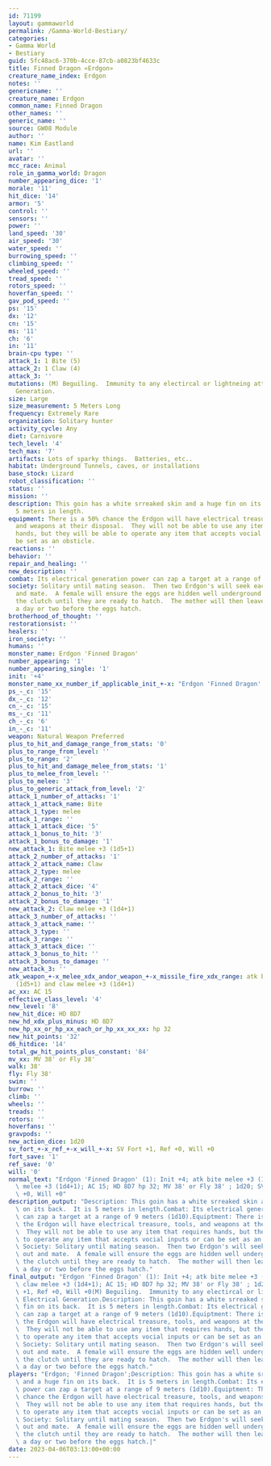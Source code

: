 ```yaml
---
id: 71199
layout: gammaworld
permalink: /Gamma-World-Bestiary/
categories:
- Gamma World
- Bestiary
guid: 5fc48ac6-370b-4cce-87cb-a0823bf4633c
title: Finned Dragon «Erdgon»
creature_name_index: Erdgon
notes: ''
genericname: ''
creature_name: Erdgon
common_name: Finned Dragon
other_names: ''
generic_name: ''
source: GW08 Module
author: ''
name: Kim Eastland
url: ''
avatar: ''
mcc_race: Animal
role_in_gamma_world: Dragon
number_appearing_dice: '1'
morale: '11'
hit_dice: '14'
armor: '5'
control: ''
sensors: ''
power: ''
land_speed: '30'
air_speed: '30'
water_speed: ''
burrowing_speed: ''
climbing_speed: ''
wheeled_speed: ''
tread_speed: ''
rotors_speed: ''
hoverfan_speed: ''
gav_pod_speed: ''
ps: '15'
dx: '12'
cn: '15'
ms: '11'
ch: '6'
in: '11'
brain-cpu type: ''
attack_1: 1 Bite (5)
attack_2: 1 Claw (4)
attack_3: ''
mutations: (M) Beguiling.  Immunity to any electircal or lightneing attacks, Electrical
  Generation.
size: Large
size_measurement: 5 Meters Long
frequency: Extremely Rare
organization: Solitary hunter
activity_cycle: Any
diet: Carnivore
tech_level: '4'
tech_max: '7'
artifacts: Lots of sparky things.  Batteries, etc..
habitat: Underground Tunnels, caves, or installations
base_stock: Lizard
robot_classification: ''
status: ''
mission: ''
description: This goin has a white srreaked skin and a huge fin on its back.  It is
  5 meters in length.
equipment: There is a 50% chance the Erdgon will have electrical treasure, tools,
  and weapons at their disposal.  They will not be able to use any item that requires
  hands, but they will be able to operate any item that accepts vocial inputs or can
  be set as an obsticle.
reactions: ''
behavior: ''
repair_and_healing: ''
new_description: ''
combat: Its electrical generation power can zap a target at a range of 9 meters (1d10).
society: Solitary until mating season.  Then two Erdgon's will seek each other out
  and mate.  A female will ensure the eggs are hidden well underground and protect
  the clutch until they are ready to hatch.  The mother will then leave the clutch
  a day or two before the eggs hatch.
brotherhood_of_thought: ''
restorationsist: ''
healers: ''
iron_society: ''
humans: ''
monster_name: Erdgon 'Finned Dragon'
number_appearing: '1'
number_appearing_single: '1'
init: '+4'
monster_name_xx_number_if_applicable_init_+-x: "Erdgon 'Finned Dragon' (1): Init +4"
ps_-_c: '15'
dx_-_c: '12'
cn_-_c: '15'
ms_-_c: '11'
ch_-_c: '6'
in_-_c: '11'
weapon: Natural Weapon Preferred
plus_to_hit_and_damage_range_from_stats: '0'
plus_to_range_from_level: ''
plus_to_range: '2'
plus_to_hit_and_damage_melee_from_stats: '1'
plus_to_melee_from_level: ''
plus_to_melee: '3'
plus_to_generic_attack_from_level: '2'
attack_1_number_of_attacks: '1'
attack_1_attack_name: Bite
attack_1_type: melee
attack_1_range: ''
attack_1_attack_dice: '5'
attack_1_bonus_to_hit: '3'
attack_1_bonus_to_damage: '1'
new_attack_1: Bite melee +3 (1d5+1)
attack_2_number_of_attacks: '1'
attack_2_attack_name: Claw
attack_2_type: melee
attack_2_range: ''
attack_2_attack_dice: '4'
attack_2_bonus_to_hit: '3'
attack_2_bonus_to_damage: '1'
new_attack_2: Claw melee +3 (1d4+1)
attack_3_number_of_attacks: ''
attack_3_attack_name: ''
attack_3_type: ''
attack_3_range: ''
attack_3_attack_dice: ''
attack_3_bonus_to_hit: ''
attack_3_bonus_to_damage: ''
new_attack_3: ''
atk_weapon_+-x_melee_xdx_andor_weapon_+-x_missile_fire_xdx_range: atk bite melee +3
  (1d5+1) and claw melee +3 (1d4+1)
ac_xx: AC 15
effective_class_level: '4'
new_level: '8'
new_hit_dice: HD 8D7
new_hd_xdx_plus_minus: HD 8D7
new_hp_xx_or_hp_xx_each_or_hp_xx_xx_xx: hp 32
new_hit_points: '32'
d6_hitdice: '14'
total_gw_hit_points_plus_constant: '84'
mv_xx: MV 38' or Fly 38'
walk: 38'
fly: Fly 38'
swim: ''
burrow: ''
climb: ''
wheels: ''
treads: ''
rotors: ''
hoverfans: ''
gravpods: ''
new_action_dice: 1d20
sv_fort_+-x_ref_+-x_will_+-x: SV Fort +1, Ref +0, Will +0
fort_save: '1'
ref_save: '0'
will: '0'
normal_text: "Erdgon 'Finned Dragon' (1): Init +4; atk bite melee +3 (1d5+1) and claw\
  \ melee +3 (1d4+1); AC 15; HD 8D7 hp 32; MV 38' or Fly 38' ; 1d20; SV Fort +1, Ref\
  \ +0, Will +0"
description_output: "Description: This goin has a white srreaked skin and a huge fin\
  \ on its back.  It is 5 meters in length.Combat: Its electrical generation power\
  \ can zap a target at a range of 9 meters (1d10).Equiptment: There is a 50% chance\
  \ the Erdgon will have electrical treasure, tools, and weapons at their disposal.\
  \  They will not be able to use any item that requires hands, but they will be able\
  \ to operate any item that accepts vocial inputs or can be set as an obsticle. \
  \ Society: Solitary until mating season.  Then two Erdgon's will seek each other\
  \ out and mate.  A female will ensure the eggs are hidden well underground and protect\
  \ the clutch until they are ready to hatch.  The mother will then leave the clutch\
  \ a day or two before the eggs hatch."
final_output: "Erdgon 'Finned Dragon' (1): Init +4; atk bite melee +3 (1d5+1) and\
  \ claw melee +3 (1d4+1); AC 15; HD 8D7 hp 32; MV 38' or Fly 38' ; 1d20; SV Fort\
  \ +1, Ref +0, Will +0(M) Beguiling.  Immunity to any electircal or lightneing attacks,\
  \ Electrical Generation.Description: This goin has a white srreaked skin and a huge\
  \ fin on its back.  It is 5 meters in length.Combat: Its electrical generation power\
  \ can zap a target at a range of 9 meters (1d10).Equiptment: There is a 50% chance\
  \ the Erdgon will have electrical treasure, tools, and weapons at their disposal.\
  \  They will not be able to use any item that requires hands, but they will be able\
  \ to operate any item that accepts vocial inputs or can be set as an obsticle. \
  \ Society: Solitary until mating season.  Then two Erdgon's will seek each other\
  \ out and mate.  A female will ensure the eggs are hidden well underground and protect\
  \ the clutch until they are ready to hatch.  The mother will then leave the clutch\
  \ a day or two before the eggs hatch."
players: "Erdgon; 'Finned Dragon';Description: This goin has a white srreaked skin\
  \ and a huge fin on its back.  It is 5 meters in length.Combat: Its electrical generation\
  \ power can zap a target at a range of 9 meters (1d10).Equiptment: There is a 50%\
  \ chance the Erdgon will have electrical treasure, tools, and weapons at their disposal.\
  \  They will not be able to use any item that requires hands, but they will be able\
  \ to operate any item that accepts vocial inputs or can be set as an obsticle. \
  \ Society: Solitary until mating season.  Then two Erdgon's will seek each other\
  \ out and mate.  A female will ensure the eggs are hidden well underground and protect\
  \ the clutch until they are ready to hatch.  The mother will then leave the clutch\
  \ a day or two before the eggs hatch.|"
date: 2023-04-06T03:13:00+00:00
---
```

</br>